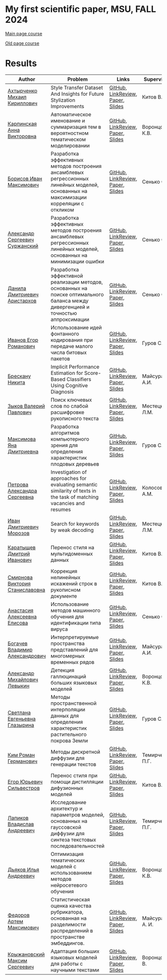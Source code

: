 # My first scientific paper, MSU, FALL 2024

[Main page course](https://m1p.org)

[Old page course](http://www.machinelearning.ru/wiki/index.php?title=Численные_методы_обучения_по_прецедентам_%28практика%2C_В.В._Стрижов%29)

# Results
| Author | Problem | Links | Supervisor | Scores | Reviewer |
| ------ | ------- | ----- | ---------- | ------ | -------- |
| [Ахтырченко Михаил Кириллович](https://github.com/EnriFermi) | Style Transfer Dataset And Insights for Future Stylization Improvements | [GitHub](https://github.com/EnriFermi/bachelor-article), [LinkReview](https://github.com/EnriFermi/bachelor-article/blob/master/linkreview.md), [Paper](https://github.com/EnriFermi/bachelor-article/blob/master/paper/main.pdf), [Slides](https://github.com/EnriFermi/bachelor-article/blob/master/slides/main.pdf) | Китов В. В. | ![Dynamic JSON Badge](https://img.shields.io/badge/dynamic/json?url=https%3A%2F%2Fraw.githubusercontent.com%2FEnriFermi%2Fbachelor-article%2Fmaster%2Fscore.json&query=message&label=%20&cacheSeconds=10) | - |
| [Карпинская Анна Викторовна](https://github.com/annikarpik) | Автоматическое именование и суммаризация тем в вероятностном тематическом моделировании | [GitHub](https://github.com/annikarpik/M1P), [LinkReview](https://github.com/annikarpik/M1P/blob/master/linkreview.md), [Paper](https://github.com/annikarpik/M1P/blob/master/paper/main.pdf), [Slides](https://github.com/annikarpik/M1P/blob/master/slides/main.pdf) | Воронцов К.В. | ![Dynamic JSON Badge](https://img.shields.io/badge/dynamic/json?url=https%3A%2F%2Fraw.githubusercontent.com%2Fannikarpik%2FM1P%2Fmaster%2Fscore.json&query=message&label=%20&cacheSeconds=10) | - |
| [Борисов Иван Максимович](https://github.com/BoogieQQ) | Разработка эффективных методов построения ансамблевых регрессионных линейных моделей, основанных на максимизации корреляции с откликом | [GitHub](https://github.com/BoogieQQ/M1P2024), [LinkReview](https://github.com/BoogieQQ/M1P2024/blob/master/linkreview.md), [Paper](https://github.com/BoogieQQ/M1P2024/blob/master/paper/main.pdf), [Slides](https://github.com/BoogieQQ/M1P2024/blob/master/slides/main.pdf) | Сенько О.В. | ![Dynamic JSON Badge](https://img.shields.io/badge/dynamic/json?url=https%3A%2F%2Fraw.githubusercontent.com%2FBoogieQQ%2FM1P2024%2Fmaster%2Fscore.json&query=message&label=%20&cacheSeconds=10) | - |
| [Александр Сергеевич Суржанский](https://github.com/AlexandrSurzhanskiy) | Разработка эффективных методов построения ансамблевых регрессионных линейных моделей, основанных на минимизации ошибки | [GitHub](https://github.com/AlexandrSurzhanskiy/m1p), [LinkReview](https://github.com/AlexandrSurzhanskiy/m1p/blob/master/linkreview.md), [Paper](https://github.com/AlexandrSurzhanskiy/m1p/blob/master/paper/main.pdf), [Slides](https://github.com/AlexandrSurzhanskiy/m1p/blob/master/slides/main.pdf) | Сенько О.В. | ![Dynamic JSON Badge](https://img.shields.io/badge/dynamic/json?url=https%3A%2F%2Fraw.githubusercontent.com%2FAlexandrSurzhanskiy%2Fm1p%2Fmaster%2Fscore.json&query=message&label=%20&cacheSeconds=10) | - |
| [Данила Дмитриевич Аристархов](https://github.com/eternL334) | Разработка эффективной реализации методов, основанных на поиске оптимального баланса между дивергенцией и точностью аппроксимации | [GitHub](https://github.com/eternL334/m1p), [LinkReview](https://github.com/eternL334/m1p/blob/master/linkreview.md), [Paper](https://github.com/eternL334/m1p/blob/master/paper/main.pdf), [Slides](https://github.com/eternL334/m1p/blob/master/slides/main.pdf) | Сенько О.В. | ![Dynamic JSON Badge](https://img.shields.io/badge/dynamic/json?url=https%3A%2F%2Fraw.githubusercontent.com%2FeternL334%2Fm1p%2Fmaster%2Fscore.json&query=message&label=%20&cacheSeconds=10) | - |
| [Иванов Егор Романович](https://github.com/e1vanov) | Использование идей фонтанного кодирования при передаче малого числа битовых пакетов | [GitHub](https://github.com/e1vanov/m1p), [LinkReview](https://github.com/e1vanov/m1p/blob/master/linkreview.md), [Paper](https://github.com/e1vanov/m1p/blob/master/paper/main.pdf), [Slides](https://github.com/e1vanov/m1p/blob/master/slides/main.pdf) | Гуров С.И. | ![Dynamic JSON Badge](https://img.shields.io/badge/dynamic/json?url=https%3A%2F%2Fraw.githubusercontent.com%2Fe1vanov%2Fm1p%2Fmaster%2Fscore.json&query=message&label=%20&cacheSeconds=10) | - |
| [Брескану Никита](https://github.com/Fullfix) | Implicit Performance Estimation for Score-Based Classifiers Using Cognitive Diagnosis | [GitHub](https://github.com/Fullfix/score-based-classifiers-cdm), [LinkReview](https://github.com/Fullfix/score-based-classifiers-cdm/blob/master/linkreview.md), [Paper](https://github.com/Fullfix/score-based-classifiers-cdm/blob/master/paper/main.pdf), [Slides](https://github.com/Fullfix/score-based-classifiers-cdm/blob/master/slides/main.pdf) | Майсурадзе А.И. | ![Dynamic JSON Badge](https://img.shields.io/badge/dynamic/json?url=https%3A%2F%2Fraw.githubusercontent.com%2FFullfix%2Fscore-based-classifiers-cdm%2Fmaster%2Fscore.json&query=message&label=%20&cacheSeconds=10) | - |
| [Зыков Валерий Павлович](https://github.com/valerazykov) | Поиск ключевых слов по слабой расшифровке рукописного текста | [GitHub](https://github.com/valerazykov/my_first_scientific_paper_course), [LinkReview](https://github.com/valerazykov/my_first_scientific_paper_course/blob/master/linkreview.md), [Paper](https://github.com/valerazykov/my_first_scientific_paper_course/blob/master/paper/main.pdf), [Slides](https://github.com/valerazykov/my_first_scientific_paper_course/blob/master/slides/main.pdf) | Местецкий Л.М. | ![Dynamic JSON Badge](https://img.shields.io/badge/dynamic/json?url=https%3A%2F%2Fraw.githubusercontent.com%2Fvalerazykov%2Fmy_first_scientific_paper_course%2Fmaster%2Fscore.json&query=message&label=%20&cacheSeconds=10) | - |
| [Максимова Яна Дмитриевна](https://github.com/YanaMaximova) | Разработка алгоритмов компьютерного зрения для определения характеристик плодовых деревьев | [GitHub](https://github.com/YanaMaximova/M1P), [LinkReview](https://github.com/YanaMaximova/M1P/blob/master/linkreview.md), [Paper](https://github.com/YanaMaximova/M1P/blob/master/paper/main.pdf), [Slides](https://github.com/YanaMaximova/M1P/blob/master/slides/main.pdf) | Гуров С.И. | ![Dynamic JSON Badge](https://img.shields.io/badge/dynamic/json?url=https%3A%2F%2Fraw.githubusercontent.com%2FYanaMaximova%2FM1P%2Fmaster%2Fscore.json&query=message&label=%20&cacheSeconds=10) | - |
| [Петрова Александра Сергеевна](https://github.com/sashapetr04) | Investigation of approaches for evaluating semantic similarity of texts in the task of matching vacancies and resumes | [GitHub](https://github.com/sashapetr04/my_first_paper), [LinkReview](https://github.com/sashapetr04/my_first_paper/blob/master/linkreview.md), [Paper](https://github.com/sashapetr04/my_first_paper/blob/master/paper/main.pdf), [Slides](https://github.com/sashapetr04/my_first_paper/blob/master/slides/main.pdf) | Колосов А.М. | ![Dynamic JSON Badge](https://img.shields.io/badge/dynamic/json?url=https%3A%2F%2Fraw.githubusercontent.com%2Fsashapetr04%2Fmy_first_paper%2Fmaster%2Fscore.json&query=message&label=%20&cacheSeconds=10) | - |
| [Иван Дмитриевич Морозов](https://github.com/morozov-vmk) | Search for keywords by weak decoding | [GitHub](https://github.com/morozov-vmk/MyPaper), [LinkReview](https://github.com/morozov-vmk/MyPaper/blob/master/linkreview.md), [Paper](https://github.com/morozov-vmk/MyPaper/blob/master/paper/main.pdf), [Slides](https://github.com/morozov-vmk/MyPaper/blob/master/slides/main.pdf) | Местецкий Л.М. | ![Dynamic JSON Badge](https://img.shields.io/badge/dynamic/json?url=https%3A%2F%2Fraw.githubusercontent.com%2Fmorozov-vmk%2FMyPaper%2Fmaster%2Fscore.json&query=message&label=%20&cacheSeconds=10) | - |
| [Каратыщев Дмитрий Иванович](https://github.com/dmforit) | Перенос стиля на мультидоменных данных | [GitHub](https://github.com/dmforit/style-transfer-mode), [LinkReview](https://github.com/morozov-vmk/MyPaper/blob/master/linkreview.md), [Paper](https://github.com/dmforit/style-transfer-mode/blob/master/paper/main.pdf), [Slides](https://github.com/dmforit/style-transfer-mode/blob/master/slides/main.pdf) | Китов В.В. | ![Dynamic JSON Badge](https://img.shields.io/badge/dynamic/json?url=https%3A%2F%2Fraw.githubusercontent.com%2Fdmforit%2Fstyle-transfer-mode%2Fmaster%2Fscore.json&query=message&label=%20&cacheSeconds=10) | - |
| [Смирнова Виктория Станиславовна](https://github.com/svictoriast) | Коррекция нелинейных искажений строк в рукописном документе | [GitHub](https://github.com/svictoriast/m1p), [LinkReview](https://github.com/svictoriast/m1p/blob/master/linkreview.md), [Paper](https://github.com/svictoriast/m1p/blob/master/paper/main.pdf), [Slides](https://github.com/svictoriast/m1p/blob/master/slides/main.pdf) | Китов В.В. | ![Dynamic JSON Badge](https://img.shields.io/badge/dynamic/json?url=https%3A%2F%2Fraw.githubusercontent.com%2Fsvictoriast%2Fm1p%2Fmaster%2Fscore.json&query=message&label=%20&cacheSeconds=10) | - |
| [Анастасия Алексеевна Елисова](https://github.com/nastyasova) | Использование методов машинного обучения для идентификации типа вируса| [GitHub](https://github.com/nastyasova/article), [LinkReview](https://github.com/nastyasova/article/blob/master/linkreview.md), [Paper](https://github.com/nastyasova/article/blob/master/paper/main.pdf), [Slides](https://github.com/nastyasova/article/blob/master/slides/main.pdf) | Сенько О.В. | ![Dynamic JSON Badge](https://img.shields.io/badge/dynamic/json?url=https%3A%2F%2Fraw.githubusercontent.com%2Fnastyasova%2Farticle%2Fmaster%2Fscore.json&query=message&label=%20&cacheSeconds=10) | - |
| [Богачев Владимир Александрович](https://github.com/Bogachevv) | Интерпретируемые пространства представлений для многомерных временных рядов | [GitHub](https://github.com/Bogachevv/m1p), [LinkReview](https://github.com/Bogachevv/m1p/blob/master/linkreview.md), [Paper](https://github.com/Bogachevv/m1p/blob/master/paper/main.pdf), [Slides](https://github.com/Bogachevv/m1p/blob/master/slides/main.pdf) | Майсурадзе А.И. | ![Dynamic JSON Badge](https://img.shields.io/badge/dynamic/json?url=https%3A%2F%2Fraw.githubusercontent.com%2FBogachevv%2Fm1p%2Fmaster%2Fscore.json&query=message&label=%20&cacheSeconds=10) | - |
| [Александр Михайлович Левыкин](https://github.com/Severiar) | Детекция галлюцинаций больших языковых моделей | [GitHub](https://github.com/Severiar/llm-hallucinations-detection-diploma), [LinkReview](https://github.com/Severiar/llm-hallucinations-detection-diploma/blob/master/linkreview.md), [Paper](https://github.com/Severiar/llm-hallucinations-detection-diploma/blob/master/paper/main.pdf), [Slides](https://github.com/Severiar/markup-models-multicriteria-evaluation/blob/master/slides/main.pdf) | Воронцов К.В. | ![Dynamic JSON Badge](https://img.shields.io/badge/dynamic/json?url=https%3A%2F%2Fraw.githubusercontent.com%2FSeveriar%2Fllm-hallucinations-detection-diploma%2Fmaster%2Fscore.json&query=message&label=%20&cacheSeconds=10) | - |
| [Светлана Евгеньевна Глазырина](https://github.com/AnOrdinaryDreamer) | Методы пространственной интерполяции данных для определения характеристик растительного покрова Земли  | [GitHub](https://github.com/AnOrdinaryDreamer/my_first_paper), [LinkReview](https://github.com/AnOrdinaryDreamer/my_first_paper/blob/master/linkreview.md), [Paper](https://github.com/AnOrdinaryDreamer/my_first_paper/blob/master/paper/main.pdf), [Slides](https://github.com/AnOrdinaryDreamer/my_first_paper/blob/master/slides/main.pdf) | Гуров С.И. | ![Dynamic JSON Badge](https://img.shields.io/badge/dynamic/json?url=https%3A%2F%2Fraw.githubusercontent.com%2FAnOrdinaryDreamer%2Fmy_first_paper%2Fmaster%2Fscore.json&query=message&label=%20&cacheSeconds=10) | - |
| [Ким Роман Германович](https://github.com/karmanrim) | Методы дискретной диффузии для генерации текстов | [GitHub](https://github.com/karmanrim/m1p), [LinkReview](https://github.com/karmanrim/m1p/blob/master/linkreview.md), [Paper](https://github.com/karmanrim/m1p/blob/master/paper/main.pdf), [Slides](https://github.com/karmanrim/m1p/blob/master/slides/main.pdf) | Темирчев П.Г. | ![Dynamic JSON Badge](https://img.shields.io/badge/dynamic/json?url=https%3A%2F%2Fraw.githubusercontent.com%2Fkarmanrim%2Fm1p%2Fmaster%2Fscore.json&query=message&label=%20&cacheSeconds=10) | - |
| [Егор Юрьевич Сильвестров](https://github.com/EgorSWEB) | Перенос стиля при помощи дистилляции дифузионных моделей | [GitHub](https://github.com/EgorSWEB/m1p), [LinkReview](https://github.com/EgorSWEB/m1p/blob/master/linkreview.md), [Paper](https://github.com/EgorSWEB/m1p/blob/master/paper/main.pdf), [Slides](https://github.com/EgorSWEB/m1p/blob/master/slides/main.pdf) | Китов В.В. | ![Dynamic JSON Badge](https://img.shields.io/badge/dynamic/json?url=https%3A%2F%2Fraw.githubusercontent.com%2FEgorSWEB%2Fm1p%2Fmaster%2Fscore.json&query=message&label=%20&cacheSeconds=10) | - |
| [Лапиков Владислав Андреевич](https://github.com/wh0t-is-love) | Исследование архитектур и параметров моделей, основанных на гауссовской диффузии для синтеза текстовых последовательностей | [GitHub](https://github.com/EgorSWEB/m1p), [LinkReview](https://github.com/wh0t-is-love/m1p/blob/master/linkreview.md), [Paper](https://github.com/wh0t-is-love/m1p/blob/master/paper/main.pdf), [Slides](https://github.com/wh0t-is-love/m1p/blob/master/slides/main.pdf) | Темирчев П.Г. | ![Dynamic JSON Badge](https://img.shields.io/badge/dynamic/json?url=https%3A%2F%2Fraw.githubusercontent.com%2Fwh0t-is-love%2Fm1p%2Fmaster%2Fscore.json&query=message&label=%20&cacheSeconds=10) | - |
| [Дьяков Илья Андреевич](https://github.com/wh0t-is-love) | Оптимизация тематических моделей с использованием методов нейросетевого обучения | [GitHub](https://github.com/revit3d/TARTM), [LinkReview](https://github.com/revit3d/TARTM/blob/master/linkreview.md), [Paper](https://github.com/revit3d/TARTM/blob/master/paper/main.pdf), [Slides](https://github.com/revit3d/TARTM/blob/master/slides/main.pdf) | Воронцов К.В. | ![Dynamic JSON Badge](https://img.shields.io/badge/dynamic/json?url=https%3A%2F%2Fraw.githubusercontent.com%2Frevit3d%2FTARTM%2Fmaster%2Fscore.json&query=message&label=%20&cacheSeconds=10) | - |
| [Федоров Артем Максимович](https://github.com/Dont4rootMe) | Статистическая оценка качества рубрикатора, основанная на разделимости распределений в пространстве эмбеддингов.| [GitHub](https://github.com/Dont4rootMe/rubricator_quality_measurment), [LinkReview](https://github.com/Dont4rootMe/rubricator_quality_measurment/blob/main/linkreview.md), [Paper](https://github.com/Dont4rootMe/rubricator_quality_measurment/blob/main/2024Fedorov_KR.pdf), [Slides](https://github.com/Dont4rootMe/rubricator_quality_measurment/blob/main/main.pdf) | Майсурадзе А. И. |  - | - |
| [Крыжановский Максим Сергеевич](https://github.com/kryzhanovskiymax) | Адаптация больших языковых моделей для работы с научными текстами | [GitHub](https://github.com/kryzhanovskiymax/bachelor_diploma), [LinkReview](https://github.com/kryzhanovskiymax/bachelor_diploma/blob/master/linkreview.md), [Paper](https://github.com/kryzhanovskiymax/bachelor_diploma/tree/master/paper), [Slides](https://github.com/kryzhanovskiymax/bachelor_diploma/tree/master/slides) | Воронцов К. В. | - | - |
